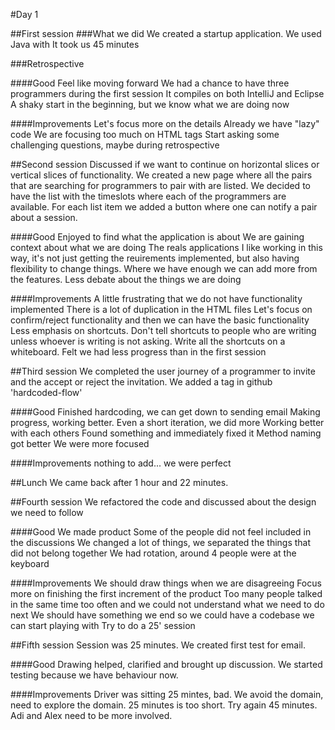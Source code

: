 #Day 1

##First session
###What we did
We created a startup application. We used Java with 
It took us 45 minutes

###Retrospective

####Good
Feel like moving forward
We had a chance to have three programmers during the first session
It compiles on both IntelliJ and Eclipse
A shaky start in the beginning, but we know what we are doing now

####Improvements
Let's focus more on the details
Already we have "lazy" code
We are focusing too much on HTML tags
Start asking some challenging questions, maybe during retrospective


##Second session
Discussed if we want to continue on horizontal slices or vertical slices of functionality. 
We created a new page where all the pairs that are searching for programmers to pair with are listed. We decided to have the list with the timeslots where each of the programmers are available. For each list item we added a button where one can notify a pair about a session.

####Good
Enjoyed to find what the application is about 
We are gaining context about what we are doing
The reals applications I like working in this way, it's not just getting the reuirements implemented, but also having flexibility to change things. Where we have enough we can add more from the features.
Less debate about the things we are doing

####Improvements
A little frustrating that we do not have functionality implemented
There is a lot of duplication in the HTML files
Let's focus on confirm/reject functionality and then we can have the basic functionality
Less emphasis on shortcuts. Don't tell shortcuts to people who are writing unless whoever is writing is not asking.
Write all the shortcuts on a whiteboard.
Felt we had less progress than in the first session


##Third session
We completed the user journey of a programmer to invite and the accept or reject the invitation.
We added a tag in github 'hardcoded-flow'

####Good
Finished hardcoding, we can get down to sending email
Making progress, working better. 
Even a short iteration, we did more
Working better with each others
Found something and immediately fixed it
Method naming got better
We were more focused

####Improvements
nothing to add... we were perfect

##Lunch
We came back after 1 hour and 22 minutes.

##Fourth session
We refactored the code and discussed about the design we need to follow

####Good
We made product
Some of the people did not feel included in the discussions
We changed a lot of things, we separated the things that did not belong together
We had rotation, around 4 people were at the keyboard

####Improvements
We should draw things when we are disagreeing
Focus more on finishing the first increment of the product
Too many people talked in the same time too often and we could not understand what we need to do next
We should have something we end so we could have a codebase we can start playing with
Try to do a 25' session

##Fifth session
Session was 25 minutes. We created first test for email.

####Good
Drawing helped, clarified and brought up discussion.
We started testing because we have behaviour now.

####Improvements
Driver was sitting 25 mintes, bad.
We avoid the domain, need to explore the domain.
25 minutes is too short. Try again 45 minutes.
Adi and Alex need to be more involved.


